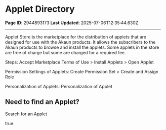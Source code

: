 # Applet Directory

**Page ID**: 2944893173
**Last Updated**: 2025-07-06T12:35:44.630Z

---

Applet Store is the marketplace for the distribution of applets that are designed for use with the Akaun products. It allows the subscribers to the Akaun products to browse and install the applets. Some applets in the store are free of charge but some are charged for a required fee.

Steps: Accept Marketplace Terms of Use > Install Applets > Open Applet

Permission Settings of Applets: Create Permission Set > Create and Assign Role

Personalization of Applets: Personalization of Applet

##   Need to find an Applet?
Search for an Applet

true
